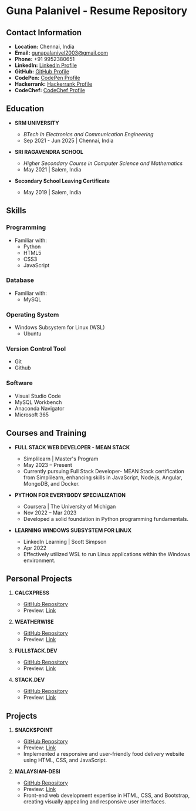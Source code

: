 # Guna Palanivel - Resume Repository

## Contact Information
- **Location:** Chennai, India
- **Email:** gunapalanivel2003@gmail.com
- **Phone:** +91 9952380651
- **LinkedIn:** [LinkedIn Profile](https://www.linkedin.com/in/guna-palanivel)
- **GitHub:** [GitHub Profile](https://github.com/GunaPalanivel)
- **CodePen:** [CodePen Profile](https://codepen.io/Guna-Palanivel)
- **Hackerrank:** [Hackerrank Profile](https://www.hackerrank.com/gunapalanivel201)
- **CodeChef:** [CodeChef Profile](https://www.codechef.com/users/gunapalanivel)

## Education
- **SRM UNIVERSITY**
  - *BTech In Electronics and Communication Engineering*
  - Sep 2021 - Jun 2025 | Chennai, India

- **SRI RAGAVENDRA SCHOOL**
  - *Higher Secondary Course in Computer Science and Mathematics*
  - May 2021 | Salem, India

- **Secondary School Leaving Certificate**
  - May 2019 | Salem, India

## Skills
### Programming
- Familiar with:
  - Python
  - HTML5
  - CSS3
  - JavaScript

### Database
- Familiar with:
  - MySQL

### Operating System
- Windows Subsystem for Linux (WSL)
  - Ubuntu

### Version Control Tool
- Git
- Github

### Software
- Visual Studio Code
- MySQL Workbench
- Anaconda Navigator
- Microsoft 365

## Courses and Training
- **FULL STACK WEB DEVELOPER - MEAN STACK**
  - Simplilearn | Master's Program
  - May 2023 – Present
  - Currently pursuing Full Stack Developer- MEAN Stack certification from Simplilearn, enhancing skills in JavaScript, Node.js, Angular, MongoDB, and Docker.

- **PYTHON FOR EVERYBODY SPECIALIZATION**
  - Coursera | The University of Michigan
  - Nov 2022 – Mar 2023
  - Developed a solid foundation in Python programming fundamentals.

- **LEARNING WINDOWS SUBSYSTEM FOR LINUX**
  - LinkedIn Learning | Scott Simpson
  - Apr 2022
  - Effectively utilized WSL to run Linux applications within the Windows environment.

## Personal Projects
1. **CALCXPRESS**
   - [GitHub Repository](https://github.com/GunaPalanivel/CalcXpress.git)
   - Preview: [Link](https://calcxpress.pages.dev/)

2. **WEATHERWISE**
   - [GitHub Repository](https://github.com/GunaPalanivel/WeatherWise.git)
   - Preview: [Link](https://weatherwise.pages.dev/)

3. **FULLSTACK.DEV**
   - [GitHub Repository](https://github.com/GunaPalanivel/fullstack.dev.git)
   - Preview: [Link](https://fullstack-dev.pages.dev/)

4. **STACK.DEV**
   - [GitHub Repository](https://github.com/GunaPalanivel/stack.dev.git)
   - Preview: [Link](https://stack-dev.pages.dev/)

## Projects
1. **SNACKSPOINT**
   - [GitHub Repository](https://github.com/GunaPalanivel/SnacksPoint.git)
   - Preview: [Link](https://gunapalanivel.github.io/SnacksPoint/)
   - Implemented a responsive and user-friendly food delivery website using HTML, CSS, and JavaScript.

2. **MALAYSIAN-DESI**
   - [GitHub Repository](https://github.com/GunaPalanivel/Malaysian-Desi.git)
   - Preview: [Link](https://malaysian-desi.pages.dev/)
   - Front-end web development expertise in HTML, CSS, and Bootstrap, creating visually appealing and responsive user interfaces.

